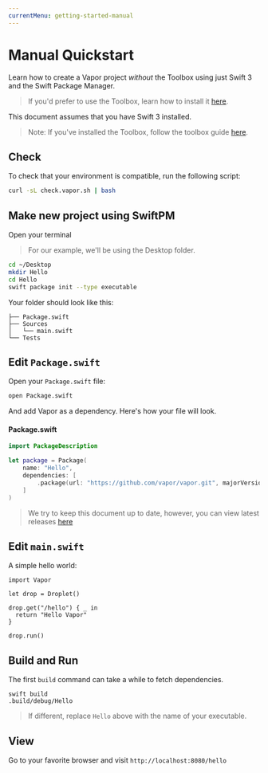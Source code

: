 ```yaml
---
currentMenu: getting-started-manual
---
```


# Manual Quickstart

Learn how to create a Vapor project _without_ the Toolbox using just Swift 3 and the Swift Package Manager.

> If you'd prefer to use the Toolbox, learn how to install it [here](install-toolbox.md).

This document assumes that you have Swift 3 installed.

> Note: If you've installed the Toolbox, follow the toolbox guide [here](hello-world.md).

## Check

To check that your environment is compatible, run the following script:

```bash
curl -sL check.vapor.sh | bash
```

## Make new project using SwiftPM

Open your terminal

> For our example, we'll be using the Desktop folder.

```bash
cd ~/Desktop
mkdir Hello
cd Hello
swift package init --type executable
```

Your folder should look like this:

```
├── Package.swift
├── Sources
│   └── main.swift
└── Tests
```

## Edit `Package.swift`

Open your `Package.swift` file:

```bash
open Package.swift
```

And add Vapor as a dependency. Here's how your file will look.

#### Package.swift

```swift
import PackageDescription

let package = Package(
    name: "Hello",
    dependencies: [
        .package(url: "https://github.com/vapor/vapor.git", majorVersion: 1, minor: 1)
    ]
)
```

> We try to keep this document up to date, however, you can view latest releases [here](https://github.com/vapor/vapor/releases)

## Edit `main.swift`

A simple hello world:

```
import Vapor

let drop = Droplet()

drop.get("/hello") { _ in
  return "Hello Vapor"
}

drop.run()
```

## Build and Run

The first `build` command can take a while to fetch dependencies.

```
swift build
.build/debug/Hello
```

> If different, replace `Hello` above with the name of your executable.

## View

Go to your favorite browser and visit `http://localhost:8080/hello`
